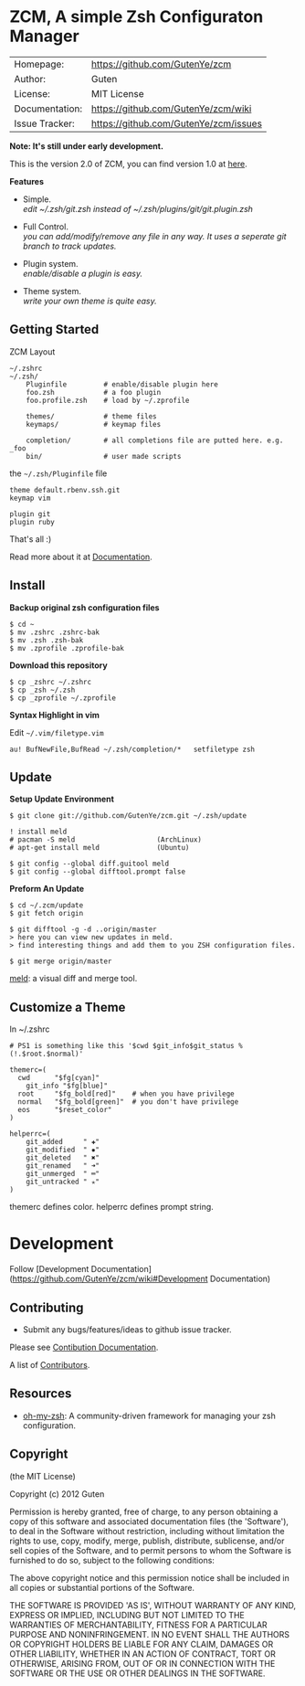 ZCM, A simple Zsh Configuraton Manager
======================================

|                |                                       |
|----------------|---------------------------------------|
| Homepage:      | https://github.com/GutenYe/zcm        |
| Author:	       | Guten                                 |
| License:       | MIT License                           |
| Documentation: | https://github.com/GutenYe/zcm/wiki   |
| Issue Tracker: | https://github.com/GutenYe/zcm/issues |

**Note: It's still under early development.** 

This is the version 2.0 of ZCM, you can find version 1.0 at [here](https://github.com/zcm/zcm).

**Features**

- Simple. <br>
  *edit ~/.zsh/git.zsh instead of ~/.zsh/plugins/git/git.plugin.zsh*

- Full Control. <br>
  *you can add/modify/remove any file in any way. It uses a seperate git branch to track updates.*

- Plugin system. <br>
  *enable/disable a plugin is easy.*
  
- Theme system. <br>
  *write your own theme is quite easy.*

Getting Started
---------------

ZCM Layout

	~/.zshrc
	~/.zsh/
		Pluginfile         # enable/disable plugin here
		foo.zsh            # a foo plugin
		foo.profile.zsh    # load by ~/.zprofile

		themes/            # theme files
		keymaps/           # keymap files

		completion/        # all completions file are putted here. e.g. _foo
		bin/               # user made scripts

the `~/.zsh/Pluginfile` file

	theme default.rbenv.ssh.git	
	keymap vim

	plugin git
	plugin ruby

That's all :) 

Read more about it at [Documentation](https://github.com/GutenYe/zcm/wiki).

Install
--------

**Backup original zsh configuration files**

	$ cd ~
	$ mv .zshrc .zshrc-bak
	$ mv .zsh .zsh-bak
	$ mv .zprofile .zprofile-bak

**Download this repository**

	$ cp _zshrc ~/.zshrc
	$ cp _zsh ~/.zsh
	$ cp _zprofile ~/.zprofile

**Syntax Highlight in vim**

Edit `~/.vim/filetype.vim`

	au! BufNewFile,BufRead ~/.zsh/completion/*   setfiletype zsh 

Update
------

**Setup Update Environment**

	$ git clone git://github.com/GutenYe/zcm.git ~/.zsh/update

	! install meld
	# pacman -S meld                    (ArchLinux)
	# apt-get install meld              (Ubuntu)

	$ git config --global diff.guitool meld
	$ git config --global difftool.prompt false

**Preform An Update**

	$ cd ~/.zcm/update
	$ git fetch origin

	$ git difftool -g -d ..origin/master
	> here you can view new updates in meld. 
	> find interesting things and add them to you ZSH configuration files.

	$ git merge origin/master 

[meld](http://meldmerge.org): a visual diff and merge tool.


Customize a Theme
-----------------

In ~/.zshrc

	# PS1 is something like this '$cwd $git_info$git_status %(!.$root.$normal)'

	themerc=(
	  cwd      "$fg[cyan]"
		git_info "$fg[blue]"
	  root     "$fg_bold[red]"    # when you have privilege
	  normal   "$fg_bold[green]"  # you don't have privilege
	  eos      "$reset_color"
	)

	helperrc=(
		git_added     " ✚"
		git_modified  " ✹"
		git_deleted   " ✖"
		git_renamed   " ➜"
		git_unmerged  " ═"
		git_untracked " ✭"
	)

themerc defines color. helperrc defines prompt string.

Development
===========

Follow [Development Documentation](https://github.com/GutenYe/zcm/wiki#Development Documentation)

Contributing
------------

* Submit any bugs/features/ideas to github issue tracker.

Please see [Contibution Documentation](https://github.com/GutenYe/zcm/blob/master/CONTRIBUTING.md).

A list of [Contributors](https://github.com/GutenYe/zcm/contributors).

Resources
---------

* [oh-my-zsh](https://github.com/robbyrussell/oh-my-zsh): A community-driven framework for managing your zsh configuration.

Copyright
---------

(the MIT License)

Copyright (c) 2012 Guten

Permission is hereby granted, free of charge, to any person obtaining a copy of this software and associated documentation files (the 'Software'), to deal in the Software without restriction, including without limitation the rights to use, copy, modify, merge, publish, distribute, sublicense, and/or sell copies of the Software, and to permit persons to whom the Software is furnished to do so, subject to the following conditions:

The above copyright notice and this permission notice shall be included in all copies or substantial portions of the Software.

THE SOFTWARE IS PROVIDED 'AS IS', WITHOUT WARRANTY OF ANY KIND, EXPRESS OR IMPLIED, INCLUDING BUT NOT LIMITED TO THE WARRANTIES OF MERCHANTABILITY, FITNESS FOR A PARTICULAR PURPOSE AND NONINFRINGEMENT.  IN NO EVENT SHALL THE AUTHORS OR COPYRIGHT HOLDERS BE LIABLE FOR ANY CLAIM, DAMAGES OR OTHER LIABILITY, WHETHER IN AN ACTION OF CONTRACT, TORT OR OTHERWISE, ARISING FROM, OUT OF OR IN CONNECTION WITH THE SOFTWARE OR THE USE OR OTHER DEALINGS IN THE SOFTWARE.

